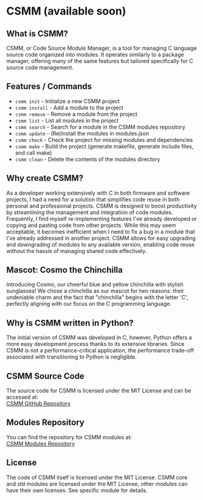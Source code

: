 # CSMM (available soon)

## What is CSMM?
CSMM, or Code Source Module Manager, is a tool for managing C language source code organized into modules. It operates similarly to a package manager, offering many of the same features but tailored specifically for C source code management.

## Features / Commands
- `csmm init` - Initialize a new CSMM project
- `csmm install` - Add a module to the project
- `csmm remove` - Remove a module from the project
- `csmm list` - List all modules in the project
- `csmm search` - Search for a module in the CSMM modules repository
- `csmm update` - (Re)Install the modules in modules.json
- `csmm check` - Check the project for missing modules and dependencies
- `csmm make` - Build the project (generate makefile, generate include files, and call make)
- `csmm clean` - Delete the contents of the modules directory

## Why create CSMM?
As a developer working extensively with C in both firmware and software projects, I had a need for a solution that simplifies code reuse in both personal and professional projects. CSMM is designed to boost productivity by streamlining the management and integration of code modules. Frequently, I find myself re-implementing features I've already developed or copying and pasting code from other projects. While this may seem acceptable, it becomes inefficient when I need to fix a bug in a module that I've already addressed in another project. CSMM allows for easy upgrading and downgrading of modules to any available version, enabling code reuse without the hassle of managing shared code effectively.

## Mascot: Cosmo the Chinchilla
Introducing Cosmo, our cheerful blue and yellow chinchilla with stylish sunglasses! We chose a chinchilla as our mascot for two reasons: their undeniable charm and the fact that "chinchilla" begins with the letter 'C', perfectly aligning with our focus on the C programming language.

## Why is CSMM written in Python?
The initial version of CSMM was developed in C, however, Python offers a more easy development process thanks to its extensive libraries. Since CSMM is not a performance-critical application, the performance trade-off associated with transitioning to Python is negligible.

## CSMM Source Code
The source code for CSMM is licensed under the MIT License and can be accessed at:  
[CSMM GitHub Repository](https://github.com/CSMM-tool/CSMM)

## Modules Repository
You can find the repository for CSMM modules at:  
[CSMM Modules Repository](https://github.com/CSMM-tool/CSMM-repo)

## License
The code of CSMM itself is licensed under the MIT License.
CSMM core and std modules are licensed under the MIT License, other modules can have their own licenses. 
See specific module for details.

